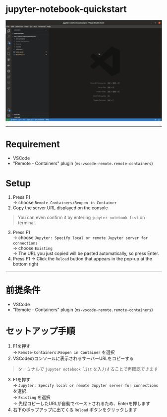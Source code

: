 # jupyter-notebook-quickstart

![gif](./gif/jupyter-notebook-quickstart.gif)

---

# Requirement
- VSCode
- "Remote - Containers" plugin (`ms-vscode-remote.remote-containers`)

# Setup

1. Press F1  
    -> choose `Remote-Containers:Reopen in Container`
2. Copy the server URL displayed on the console
> You can even confirm it by entering `jupyter notebook list` on terminal.
3. Press F1  
    -> choose `Jupyter: Specify local or remote Jupyter server for connections`  
    -> choose `Existing`  
    -> The URL you just copied will be pasted automatically, so press Enter.
4. Press F1
    -> Click the `Reload` button that appears in the pop-up at the bottom right

---

# 前提条件
- VSCode
- "Remote - Containers" plugin (`ms-vscode-remote.remote-containers`)

# セットアップ手順

1. F1を押す  
    -> `Remote-Containers:Reopen in Container` を選択
2. VSCodeのコンソールに表示されるサーバーURLをコピーする
> ターミナルで `jupyter notebook list` を入力することで再確認できます
3. F1を押す  
    -> `Jupyter: Specify local or remote Jupyter server for connections` を選択  
    -> `Existing` を選択  
    -> 先程コピーしたURLが自動でペーストされるため、Enterを押します
4. 右下のポップアップに出てくる `Reload` ボタンをクリックします
